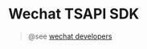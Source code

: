 # Wechat TSAPI SDK

> @see [wechat developers](https://developers.weixin.qq.com/doc/offiaccount/OA_Web_Apps/JS-SDK.html#3)
